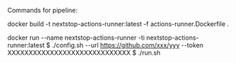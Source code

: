 Commands for pipeline:

 docker build -t nextstop-actions-runner:latest -f actions-runner.Dockerfile .

docker run --name nextstop-actions-runner -ti nextstop-actions-runner:latest
$ ./config.sh --url https://github.com/xxx/yyy --token XXXXXXXXXXXXXXXXXXXXXXXXXXXXX
$ ./run.sh